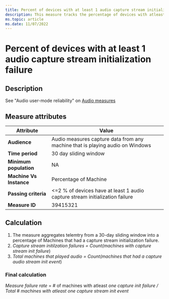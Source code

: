 ```yaml
---
title: Percent of devices with at least 1 audio capture stream initialization failure 
description: This measure tracks the percentage of devices with atleast one ACI capture stream initialization failure
ms.topic: article
ms.date: 11/07/2022
---
```


# Percent of devices with at least 1 audio capture stream initialization failure

## Description

See "Audio user-mode reliability" on [Audio measures](audio-measures.md)

## Measure attributes

|Attribute|Value|
|----|----|
|**Audience**|Audio measures capture data from any machine that is playing audio on Windows|
|**Time period**|30 day sliding window|
|**Minimum population**|NA|
|**Machine Vs Instance**|Percentage of Machine|
|**Passing criteria**|<=2 % of devices have at least 1 audio capture stream initialization failure|
|**Measure ID**|39415321|

## Calculation

1. The measure aggregates telemtry from a 30-day sliding window into a percentage of Machines that had a capture stream initialization failure.
2. *Capture stream initilzation failures = Count(machines with capture stream init failure*)
3. *Total machines that played audio = Count(machines that had a capture audio stream init event*)

### Final calculation

*Measure failure rate* = # of machines with atleast *one capture init failure / Total* # *machines with atleast one capture stream init event*

